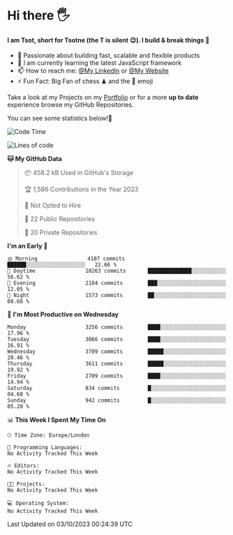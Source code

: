 # Hi there :raised_hand_with_fingers_splayed:
#### I am Tsot, short for Tsotne (the T is silent :wink:). I build & break things :space_invader:
- :telescope: Passionate about building fast, scalable and flexible products
- :seedling: I am currently learning the latest JavaScript framework 
- :mailbox: How to reach me: [@My LinkedIn](https://www.linkedin.com/in/tsotne-gvadzabia/) or [@My Website](https://tsotne.co.uk/contact)
- :zap: Fun Fact: Big Fan of chess ♟ and the 👾 emoji

Take a look at my Projects on my [Portfolio](https://tsotne.co.uk/) or for a more **up to date** experience browse my GitHub Repositories.

You can see some statistics below!:space_invader:
<!--START_SECTION:waka-->
![Code Time](http://img.shields.io/badge/Code%20Time-761%20hrs%202%20mins-blue)

![Lines of code](https://img.shields.io/badge/From%20Hello%20World%20I%27ve%20Written-7.7%20million%20lines%20of%20code-blue)

**🐱 My GitHub Data** 

> 📦 458.2 kB Used in GitHub's Storage 
 > 
> 🏆 1,586 Contributions in the Year 2023
 > 
> 🚫 Not Opted to Hire
 > 
> 📜 22 Public Repositories 
 > 
> 🔑 20 Private Repositories 
 > 
**I'm an Early 🐤** 

```text
🌞 Morning                4107 commits        ██████░░░░░░░░░░░░░░░░░░░   22.66 % 
🌆 Daytime                10263 commits       ██████████████░░░░░░░░░░░   56.62 % 
🌃 Evening                2184 commits        ███░░░░░░░░░░░░░░░░░░░░░░   12.05 % 
🌙 Night                  1573 commits        ██░░░░░░░░░░░░░░░░░░░░░░░   08.68 % 
```
📅 **I'm Most Productive on Wednesday** 

```text
Monday                   3256 commits        ████░░░░░░░░░░░░░░░░░░░░░   17.96 % 
Tuesday                  3066 commits        ████░░░░░░░░░░░░░░░░░░░░░   16.91 % 
Wednesday                3709 commits        █████░░░░░░░░░░░░░░░░░░░░   20.46 % 
Thursday                 3611 commits        █████░░░░░░░░░░░░░░░░░░░░   19.92 % 
Friday                   2709 commits        ████░░░░░░░░░░░░░░░░░░░░░   14.94 % 
Saturday                 834 commits         █░░░░░░░░░░░░░░░░░░░░░░░░   04.60 % 
Sunday                   942 commits         █░░░░░░░░░░░░░░░░░░░░░░░░   05.20 % 
```


📊 **This Week I Spent My Time On** 

```text
🕑︎ Time Zone: Europe/London

💬 Programming Languages: 
No Activity Tracked This Week

🔥 Editors: 
No Activity Tracked This Week

🐱‍💻 Projects: 
No Activity Tracked This Week

💻 Operating System: 
No Activity Tracked This Week
```


 Last Updated on 03/10/2023 00:24:39 UTC
<!--END_SECTION:waka-->
